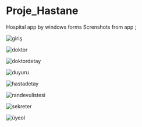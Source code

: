 # Proje_Hastane
Hospital app by windows forms
Screnshots from app ;

![giriş](https://user-images.githubusercontent.com/65205036/110832880-d9809300-82ac-11eb-9c40-c9e33471f7b4.PNG)


![doktor](https://user-images.githubusercontent.com/65205036/110832931-e604eb80-82ac-11eb-9822-864194846cdb.PNG)


![doktordetay](https://user-images.githubusercontent.com/65205036/110832950-ec936300-82ac-11eb-83ee-be21d12a6216.PNG)


![duyuru](https://user-images.githubusercontent.com/65205036/110832979-f4eb9e00-82ac-11eb-8df0-9e709f0d0a60.PNG)


![hastadetay](https://user-images.githubusercontent.com/65205036/110833004-fddc6f80-82ac-11eb-9687-52468950315b.PNG)


![randevulistesi](https://user-images.githubusercontent.com/65205036/110833038-08970480-82ad-11eb-850e-cb82da84e9be.PNG)


![sekreter](https://user-images.githubusercontent.com/65205036/110833058-0f257c00-82ad-11eb-96d2-b03a8a4faabb.PNG)



![üyeol](https://user-images.githubusercontent.com/65205036/110833083-177db700-82ad-11eb-8262-2553d10e7d17.PNG)


